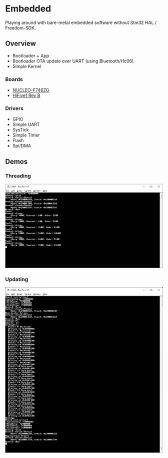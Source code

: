 # Embedded
Playing around with bare-metal embedded software without Stm32 HAL / Freedom-SDK.

## Overview
* Bootloader + App
* Bootloader OTA update over UART (using Bluetooth/Hc06).
* Simple Kernel

### Boards
 * [NUCLEO-F746ZG](https://www.st.com/en/evaluation-tools/nucleo-f746zg.html)
 * [HiFive1 Rev B](https://www.sifive.com/boards/hifive1-rev-b)

### Drivers
* GPIO
* Simple UART
* SysTick
* Simple Timer
* Flash
* Spi/DMA

## Demos

### Threading
![Threading](Docs/Images/Threading.png)

### Updating
![Updating](Docs/Images/Updating.png)
